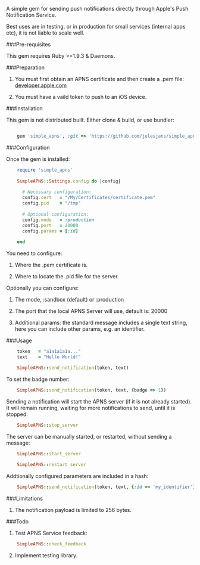 A simple gem for sending push notifications directly through Apple's Push Notification Service.

Best uses are in testing, or in production for small services (internal apps etc), it is not liable to scale well. 


###Pre-requisites

This gem requires Ruby >=1.9.3 & Daemons.


###Preparation

1. You must first obtain an APNS certificate and then create a .pem file: [developer.apple.com](https://developer.apple.com/library/ios/documentation/NetworkingInternet/Conceptual/RemoteNotificationsPG/Chapters/ProvisioningDevelopment.html)

2. You must have a vaild token to push to an iOS device.


###Installation

This gem is not distributed built. Either clone & build, or use bundler:

```ruby	

	gem 'simple_apns', :git => 'https://github.com/julesjans/simple_apns.git'
```


###Configuration

Once the gem is installed:

```ruby
	require 'simple_apns'
	
	SimpleAPNS::Settings.config do |config|
  
	  # Necessary configuration:
	  config.cert  	= "/My/Certificates/certificate.pem"
	  config.pid   	= "/tmp"
  
	  # Optional configuration:
	  config.mode  	= :production
	  config.port  	= 20000
	  config.params = [:id]
  
	end
```


You need to configure:

1. Where the .pem certificate is.

2. Where to locate the .pid file for the server.

Optionally you can configure:

1. The mode, :sandbox (default) or :production

2. The port that the local APNS Server will use, default is: 20000

3. Additional params: the standard message includes a single text string, here you can include other params, e.g. an identifier.


###Usage

```ruby
	token   = "a1a1a1a1a..."
	text    = "Hello World!"

	SimpleAPNS::send_notification(token, text)
```

To set the badge number:

```ruby
	SimpleAPNS::send_notification(token, text, {badge => 1})
```
	
Sending a notification will start the APNS server (if it is not already started). It will remain running, waiting for more notifications to send, until it is stopped:

```ruby
	SimpleAPNS::stop_server
```

The server can be manually started, or restarted, without sending a message:

```ruby
	SimpleAPNS::start_server
	
	SimpleAPNS::restart_server
```

Addtionally configured parameters are included in a hash:

```ruby
	SimpleAPNS::send_notification(token, text, {:id => 'my_identifier'})
```

	
###Limitations

1. The notification payload is limited to 256 bytes.


###Todo

1. Test APNS Service feedback:

```ruby
	SimpleAPNS::check_feedback
```

2. Implement testing library.



